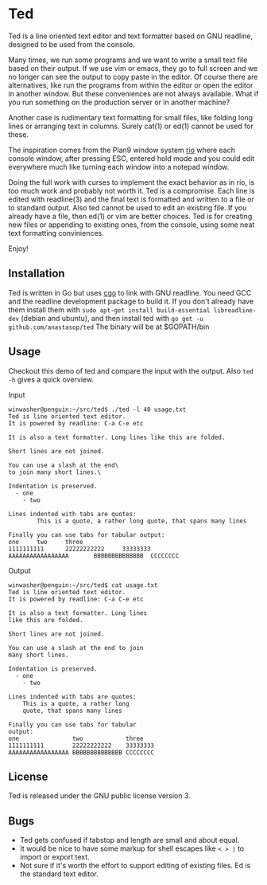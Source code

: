 # Ted

Ted is a line oriented text editor and text formatter based on GNU readline, designed to be used
from the console.

Many times, we run some programs and we want to write a small text file based
on their output. If we use vim or emacs, they go to full screen and we no longer can see the output
to copy paste in the editor. Of course there are alternatives, like run the programs from within
the editor or open the editor in another window. But these conveniences are not always available.
What if you run something on the production server or in another machine?

Another case is  rudimentary text formatting for small files, like folding long
lines or arranging text in columns. Surely cat(1) or ed(1) cannot be used for these.

The inspiration comes from the Plan9 window system [rio](http://9p.io/magic/man2html/1/rio)
where each console window, after pressing ESC, entered hold mode and you could edit everywhere
much like turning each window into a notepad window.

Doing the full work with curses to implement the exact behavior as in rio, is too much work
and probably not worth it. Ted is a compromise. Each line is edited with readline(3)
and the final text is formatted and written to a file or to standard output. Also ted cannot be
used to edit an existing file. If you already have a file, then ed(1) or vim are better choices.
Ted is for creating new files or appending to existing ones, from the console, using some neat
text formatting conviniences.

Enjoy!

## Installation

Ted is written in Go but uses [cgo](https://golang.org/cmd/cgo/) to link with GNU readline.
You need GCC and the readline development package to build it. If you don't already have them
install them with `sudo apt-get install build-essential libreadline-dev` (debian and ubuntu),
and then install ted with `go get -u github.com/anastasop/ted`
The binary will be at $GOPATH/bin

## Usage

Checkout this demo of ted and compare the input with the output. Also `ted -h` gives a quick
overview.

Input

```
winwasher@penguin:~/src/ted$ ./ted -l 40 usage.txt
Ted is line oriented text editor.
It is powered by readline: C-a C-e etc

It is also a text formatter. Long lines like this are folded.

Short lines are not joined.

You can use a slash at the end\
to join many short lines.\

Indentation is preserved.
  - one
    - two

Lines indented with tabs are quotes:
        This is a quote, a rather long quote, that spans many lines

Finally you can use tabs for tabular output:
one     two     three
1111111111      22222222222     33333333
AAAAAAAAAAAAAAAAA       BBBBBBBBBBBBBB  CCCCCCCC

```

Output

```
winwasher@penguin:~/src/ted$ cat usage.txt
Ted is line oriented text editor.
It is powered by readline: C-a C-e etc

It is also a text formatter. Long lines
like this are folded.

Short lines are not joined.

You can use a slash at the end to join
many short lines.

Indentation is preserved.
  - one
    - two

Lines indented with tabs are quotes:
    This is a quote, a rather long
    quote, that spans many lines

Finally you can use tabs for tabular
output:
one               two            three
1111111111        22222222222    33333333
AAAAAAAAAAAAAAAAA BBBBBBBBBBBBBB CCCCCCCC

```

## License

Ted is released under the GNU public license version 3.

## Bugs

- Ted gets confused if tabstop and length are small and about equal.
- It would be nice to have some markup for shell escapes like `< > |` to import or export text.
- Not sure if it's worth the effort to support editing of existing files. Ed is the standard text editor.
